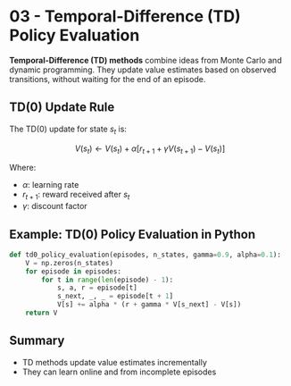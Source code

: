# 03 - Temporal-Difference (TD) Policy Evaluation

**Temporal-Difference (TD) methods** combine ideas from Monte Carlo and dynamic programming. They update value estimates based on observed transitions, without waiting for the end of an episode.

## TD(0) Update Rule

The TD(0) update for state $`s_t`$ is:

```math
V(s_t) \leftarrow V(s_t) + \alpha [r_{t+1} + \gamma V(s_{t+1}) - V(s_t)]
```
Where:
- $`\alpha`$: learning rate
- $`r_{t+1}`$: reward received after $`s_t`$
- $`\gamma`$: discount factor

## Example: TD(0) Policy Evaluation in Python

```python
def td0_policy_evaluation(episodes, n_states, gamma=0.9, alpha=0.1):
    V = np.zeros(n_states)
    for episode in episodes:
        for t in range(len(episode) - 1):
            s, a, r = episode[t]
            s_next, _, _ = episode[t + 1]
            V[s] += alpha * (r + gamma * V[s_next] - V[s])
    return V
```

## Summary
- TD methods update value estimates incrementally
- They can learn online and from incomplete episodes 